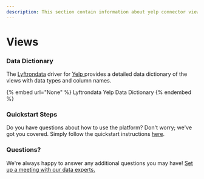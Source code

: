 ```yaml
---
description: This section contain information about yelp connector views information
---
```


# Views

### Data Dictionary

The [Lyftrondata](https://www.lyftrondata.com/) driver for [Yelp](None/)[ ](https://www.lyftrondata.com/integration/yelp/)provides a detailed data dictionary of the views with data types and column names.

{% embed url="None" %}
Lyftrondata Yelp Data Dictionary
{% endembed %}

### Quickstart Steps

Do you have questions about how to use the platform? Don't worry; we've got you covered. Simply follow the quickstart instructions [here](../README.md).

### Questions? <a href="#questions" id="questions"></a>

We're always happy to answer any additional questions you may have! [Set up a meeting with our data experts.](https://www.lyftrondata.com/book-a-meeting/)


